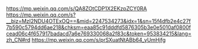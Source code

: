 https://mp.weixin.qq.com/s/QA8ZOtCDP1X2EKzpZCY0RA
https://mp.weixin.qq.com/s?__biz=MzI2NDU4OTExOQ==&mid=2247534273&idx=1&sn=15f4dfb2e4c27f7b590c5794dd6ae218&chksm=eaa85c91dddfd5876305b3e0e5010af0800fcead06c4f657917badacd7a6e769330068a2f83c&token=953834215&lang=zh_CN#rd
https://mp.weixin.qq.com/s/prSXuatNtABb64_yUmHjfg